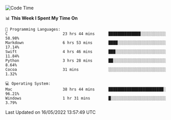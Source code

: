 
<!--START_SECTION:waka-->
![Code Time](http://img.shields.io/badge/Code%20Time-0%20secs-blue)

📊 **This Week I Spent My Time On** 

```text
💬 Programming Languages: 
C                        23 hrs 44 mins      ██████████████░░░░░░░░░░░   58.98% 
Markdown                 6 hrs 53 mins       ████░░░░░░░░░░░░░░░░░░░░░   17.14% 
Swift                    4 hrs 46 mins       ███░░░░░░░░░░░░░░░░░░░░░░   11.84% 
Python                   3 hrs 28 mins       ██░░░░░░░░░░░░░░░░░░░░░░░   8.64% 
Cocoa                    31 mins             ░░░░░░░░░░░░░░░░░░░░░░░░░   1.32%

💻 Operating System: 
Mac                      38 hrs 44 mins      ████████████████████████░   96.21% 
Windows                  1 hr 31 mins        █░░░░░░░░░░░░░░░░░░░░░░░░   3.79%

```


 Last Updated on 16/05/2022 13:57:49 UTC
<!--END_SECTION:waka-->
